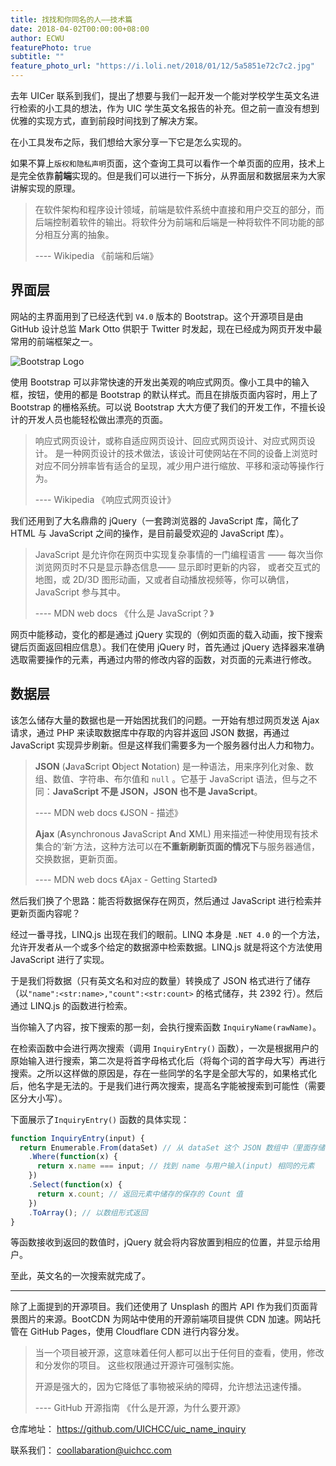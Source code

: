 ```yaml
---
title: 找找和你同名的人——技术篇
date: 2018-04-02T00:00:00+08:00
author: ECWU
featurePhoto: true
subtitle: ""
feature_photo_url: "https://i.loli.net/2018/01/12/5a5851e72c7c2.jpg"
---
```


去年 UICer 联系到我们，提出了想要与我们一起开发一个能对学校学生英文名进行检索的小工具的想法，作为 UIC 学生英文名报告的补充。但之前一直没有想到优雅的实现方式，直到前段时间找到了解决方案。

在小工具发布之际，我们想给大家分享一下它是怎么实现的。

如果不算上`版权和隐私声明`页面，这个查询工具可以看作一个单页面的应用，技术上是完全依靠**前端**实现的。但是我们可以进行一下拆分，从界面层和数据层来为大家讲解实现的原理。

> 在软件架构和程序设计领域，前端是软件系统中直接和用户交互的部分，而后端控制着软件的输出。将软件分为前端和后端是一种将软件不同功能的部分相互分离的抽象。
>
> ---- Wikipedia 《前端和后端》

## 界面层

网站的主界面用到了已经迭代到 `V4.0` 版本的 Bootstrap。这个开源项目是由 GitHub 设计总监 Mark Otto 供职于 Twitter 时发起，现在已经成为网页开发中最常用的前端框架之一。

![Bootstrap Logo](http://getbootstrap.com/docs/4.1/assets/img/bootstrap-stack.png)

使用 Bootstrap 可以非常快速的开发出美观的响应式网页。像小工具中的输入框，按钮，使用的都是 Bootstrap 的默认样式。而且在排版页面内容时，用上了 Bootstrap 的栅格系统。可以说 Bootstrap 大大方便了我们的开发工作，不擅长设计的开发人员也能轻松做出漂亮的页面。

> 响应式网页设计，或称自适应网页设计、回应式网页设计、对应式网页设计。 是一种网页设计的技术做法，该设计可使网站在不同的设备上浏览时对应不同分辨率皆有适合的呈现，减少用户进行缩放、平移和滚动等操作行为。
>
> ---- Wikipedia 《响应式网页设计》

我们还用到了大名鼎鼎的 jQuery（一套跨浏览器的 JavaScript 库，简化了 HTML 与 JavaScript 之间的操作，是目前最受欢迎的 JavaScript 库）。

> JavaScript 是允许你在网页中实现复杂事情的一门编程语言 —— 每次当你浏览网页时不只是显示静态信息—— 显示即时更新的内容， 或者交互式的地图，或 2D/3D 图形动画，又或者自动播放视频等，你可以确信，JavaScript 参与其中。
>
> ---- MDN web docs 《什么是 JavaScript？》

网页中能移动，变化的都是通过 jQuery 实现的（例如页面的载入动画，按下搜索键后页面返回相应信息）。我们在使用 jQuery 时，首先通过 jQuery 选择器来准确选取需要操作的元素，再通过内带的修改内容的函数，对页面的元素进行修改。

## 数据层

该怎么储存大量的数据也是一开始困扰我们的问题。一开始有想过网页发送 Ajax 请求，通过 PHP 来读取数据库中存取的内容并返回 JSON 数据，再通过 JavaScript 实现异步刷新。但是这样我们需要多为一个服务器付出人力和物力。

> **JSON** (**J**ava**S**cript **O**bject **N**otation) 是一种语法，用来序列化对象、数组、数值、字符串、布尔值和 `null` 。它基于 JavaScript 语法，但与之不同：**JavaScript 不是 JSON，JSON 也不是 JavaScript**。
>
> ---- MDN web docs 《JSON - 描述》
>
> **Ajax** (**A**synchronous **J**avaScript **A**nd **X**ML) 用来描述一种使用现有技术集合的‘新’方法，这种方法可以在**不重新刷新页面的情况下**与服务器通信，交换数据，更新页面。
>
> ---- MDN web docs 《Ajax - Getting Started》

然后我们换了个思路：能否将数据保存在网页，然后通过 JavaScript 进行检索并更新页面内容呢？

经过一番寻找，LINQ.js 出现在我们的眼前。LINQ 本身是 `.NET 4.0` 的一个方法，允许开发者从一个或多个给定的数据源中检索数据。LINQ.js 就是将这个方法使用 JavaScript 进行了实现。

于是我们将数据（只有英文名和对应的数量）转换成了 JSON 格式进行了储存（以`"name":<str:name>,"count":<str:count>` 的格式储存，共 2392 行）。然后通过 LINQ.js 的函数进行检索。

当你输入了内容，按下搜索的那一刻，会执行搜索函数 `InquiryName(rawName)`。

在检索函数中会进行两次搜索（调用 `InquiryEntry()` 函数），一次是根据用户的原始输入进行搜索，第二次是将首字母格式化后（将每个词的首字母大写）再进行搜索。之所以这样做的原因是，存在一些同学的名字是全部大写的，如果格式化后，他名字是无法的。于是我们进行两次搜索，提高名字能被搜索到可能性（需要区分大小写）。

下面展示了`InquiryEntry()` 函数的具体实现：

```javascript
function InquiryEntry(input) {
  return Enumerable.From(dataSet) // 从 dataSet 这个 JSON 数组中（里面存储了所有的数据）
    .Where(function(x) {
      return x.name === input; // 找到 name 与用户输入(input) 相同的元素
    })
    .Select(function(x) {
      return x.count; // 返回元素中储存的保存的 Count 值
    })
    .ToArray(); // 以数组形式返回
}
```

等函数接收到返回的数值时，jQuery 就会将内容放置到相应的位置，并显示给用户。

至此，英文名的一次搜索就完成了。

---

除了上面提到的开源项目。我们还使用了 Unsplash 的图片 API 作为我们页面背景图片的来源。BootCDN 为网站中使用的开源前端项目提供 CDN 加速。网站托管在 GitHub Pages，使用 Cloudflare CDN 进行内容分发。

> 当一个项目被开源，这意味着任何人都可以出于任何目的查看，使用，修改和分发你的项目。 这些权限通过开源许可强制实施。
>
> 开源是强大的，因为它降低了事物被采纳的障碍，允许想法迅速传播。
>
> ---- GitHub 开源指南 《什么是开源，为什么要开源》

仓库地址：
https://github.com/UICHCC/uic_name_inquiry

联系我们：
coollabaration@uichcc.com
